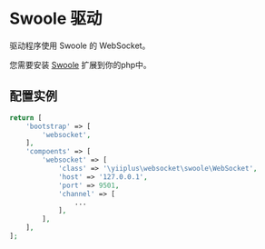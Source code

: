 # Swoole 驱动

驱动程序使用 Swoole 的 WebSocket。

您需要安装 [Swoole](www.swoole.com) 扩展到你的php中。

## 配置实例

```php
return [
	'bootstrap' => [
		'websocket',
	],
	'compoents' => [
		'websocket' => [
			'class' => '\yiiplus\websocket\swoole\WebSocket',
			'host' => '127.0.0.1',
			'port' => 9501,
			'channel' => [
				...
			],
		],
	],
];
```